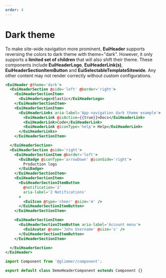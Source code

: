 ```yaml
---
order: 4
---
```


# Dark theme

<EuiText>
  <p>
  To make site-wide navigation more prominent, <strong>EuiHeader</strong> supports reversing the colors to dark theme with <EuiCode>theme="dark"</EuiCode>. However, it only supports a <strong>limited set of children</strong> that will also shift their theme. These components include <strong>EuiHeaderLogo</strong>, <strong>EuiHeaderLink(s)</strong>, <strong>EuiHeaderSectionItemButton</strong> and <strong>EuiSelectableTemplateSitewide</strong>. Any other content may not render correctly without custom configurations.
  </p>
</EuiText>

```hbs template
<EuiHeader @theme='dark'>
  <EuiHeaderSection @side='left' @border='right'>
    <EuiHeaderSectionItem>
      <EuiHeaderLogo>Elastic</EuiHeaderLogo>
    </EuiHeaderSectionItem>
    <EuiHeaderSectionItem>
      <EuiHeaderLinks aria-label='App navigation dark theme example'>
        <EuiHeaderLink @isActive={{true}}>Docs</EuiHeaderLink>
        <EuiHeaderLink>Code</EuiHeaderLink>
        <EuiHeaderLink @iconType='help'> Help</EuiHeaderLink>
      </EuiHeaderLinks>
    </EuiHeaderSectionItem>

  </EuiHeaderSection>
  <EuiHeaderSection @side='right'>
    <EuiHeaderSectionItem @border='left'>
      <EuiBadge @iconType='arrowDown' @iconSide='right'>
        Production logs
      </EuiBadge>
    </EuiHeaderSectionItem>
    <EuiHeaderSectionItem>
      <EuiHeaderSectionItemButton
        @notification='2'
        aria-label='2 Notifications'
      >
        <EuiIcon @type='cheer' @size='m' />
      </EuiHeaderSectionItemButton>
    </EuiHeaderSectionItem>

    <EuiHeaderSectionItem>
      <EuiHeaderSectionItemButton aria-label='Account menu'>
        <EuiAvatar @name='John Username' @size='s' />
      </EuiHeaderSectionItemButton>
    </EuiHeaderSectionItem>

  </EuiHeaderSection>
</EuiHeader>
```

```js component
import Component from '@glimmer/component';

export default class DemoHeaderComponent extends Component {}
```
